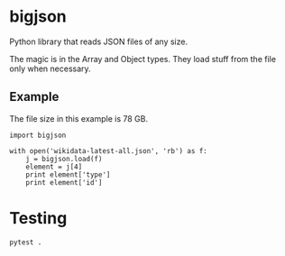bigjson
=======

Python library that reads JSON files of any size.

The magic is in the Array and Object types.
They load stuff from the file only when necessary.


Example
-------

The file size in this example is 78 GB.

```
import bigjson

with open('wikidata-latest-all.json', 'rb') as f:
    j = bigjson.load(f)
    element = j[4]
    print element['type']
    print element['id']
```


Testing
=======

```
pytest .
```
